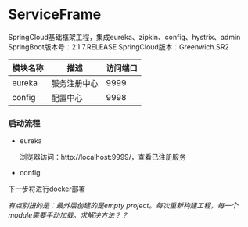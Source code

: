 # ServiceFrame
SpringCloud基础框架工程，集成eureka、zipkin、config、hystrix、admin
SpringBoot版本号：2.1.7.RELEASE
SpringCloud版本：Greenwich.SR2

模块名称 | 描述 |  访问端口  
-|-|-
eureka | 服务注册中心 | 9999 |
config | 配置中心 | 9998 |



### 启动流程

- eureka

    浏览器访问：http://localhost:9999/，查看已注册服务
- config




下一步将进行docker部署

*有点别扭的是：最外层创建的是empty project。每次重新构建工程，每一个module需要手动加载。求解决方法？？*
